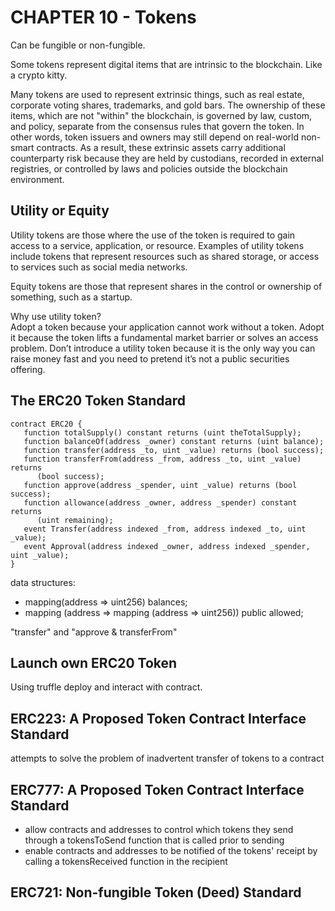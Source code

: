 CHAPTER 10 - Tokens
===================

Can be fungible or non-fungible.


Some tokens represent digital items that are intrinsic to the blockchain. Like a crypto kitty.

Many tokens are used to represent extrinsic things, such as real estate, corporate voting shares, trademarks, and gold bars. The ownership of these items, which are not "within" the blockchain, is governed by law, custom, and policy, separate from the consensus rules that govern the token. In other words, token issuers and owners may still depend on real-world non-smart contracts. As a result, these extrinsic assets carry additional counterparty risk because they are held by custodians, recorded in external registries, or controlled by laws and policies outside the blockchain environment.

Utility or Equity
-----------------


Utility tokens are those where the use of the token is required to gain access to a service, application, or resource. Examples of utility tokens include tokens that represent resources such as shared storage, or access to services such as social media networks.

Equity tokens are those that represent shares in the control or ownership of something, such as a startup.

Why use utility token?  
Adopt a token because your application cannot work without a token. Adopt it because the token lifts a fundamental market barrier or solves an access problem. Don’t introduce a utility token because it is the only way you can raise money fast and you need to pretend it’s not a public securities offering.


The ERC20 Token Standard
------------------------
```
contract ERC20 {
   function totalSupply() constant returns (uint theTotalSupply);
   function balanceOf(address _owner) constant returns (uint balance);
   function transfer(address _to, uint _value) returns (bool success);
   function transferFrom(address _from, address _to, uint _value) returns
      (bool success);
   function approve(address _spender, uint _value) returns (bool success);
   function allowance(address _owner, address _spender) constant returns
      (uint remaining);
   event Transfer(address indexed _from, address indexed _to, uint _value);
   event Approval(address indexed _owner, address indexed _spender, uint _value);
}
```

data structures:
- mapping(address => uint256) balances;
- mapping (address => mapping (address => uint256)) public allowed;


 "transfer" and "approve & transferFrom"


Launch own ERC20 Token
----------------------

Using truffle deploy and interact with contract.



ERC223: A Proposed Token Contract Interface Standard
----------------------------------------------------

attempts to solve the problem of inadvertent transfer of tokens to a contract


ERC777: A Proposed Token Contract Interface Standard
----------------------------------------------------
- allow contracts and addresses to control which tokens they send through a tokensToSend function that is called prior to sending
- enable contracts and addresses to be notified of the tokens' receipt by calling a tokensReceived function in the recipient


ERC721: Non-fungible Token (Deed) Standard
------------------------------------------
